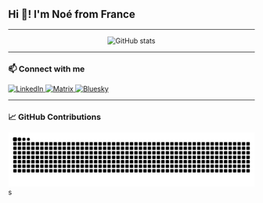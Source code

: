 <h2 align="left">Hi 👋! I'm Noé from France</h2>

---

<div align="center">
  <img src="https://github-readme-stats.vercel.app/api?username=nOw-Ay&hide_title=false&hide_rank=false&show_icons=true&include_all_commits=true&count_private=true&disable_animations=false&theme=dracula&locale=en&hide_border=false" 
       height="150" 
       alt="GitHub stats" />
</div>

---

### 📫 Connect with me

<div align="left">
  <a href="https://www.linkedin.com/in/noe-busson/" target="_blank">
    <img src="https://img.shields.io/badge/LinkedIn-0077B5?style=for-the-badge&logo=linkedin&logoColor=white" height="35" alt="LinkedIn" />
  </a>
  <a href="https://matrix.to/#/@nbusson:matrix.gabb.fr" target="_blank">
    <img src="https://img.shields.io/badge/Matrix-000000?style=for-the-badge&logo=matrix&logoColor=white" height="35" alt="Matrix" />
  </a>
  <a href="https://bsky.app/profile/noway.sky.gabb.fr" target="_blank">
    <img src="https://img.shields.io/badge/Bluesky-1083FE?style=for-the-badge&logo=bluesky&logoColor=white" height="35" alt="Bluesky" />
  </a>
</div>

---

### 📈 GitHub Contributions

<picture>
  <source media="(prefers-color-scheme: dark)" srcset="https://raw.githubusercontent.com/nOw-Ay/nOw-Ay/output/github-contribution-grid-snake-dark.svg">
  <source media="(prefers-color-scheme: light)" srcset="https://raw.githubusercontent.com/nOw-Ay/nOw-Ay/output/github-contribution-grid-snake.svg">
  <img alt="GitHub contribution grid snake animation" src="https://raw.githubusercontent.com/nOw-Ay/nOw-Ay/output/github-contribution-grid-snake.svg">
</picture>
  </a>
</div>s
